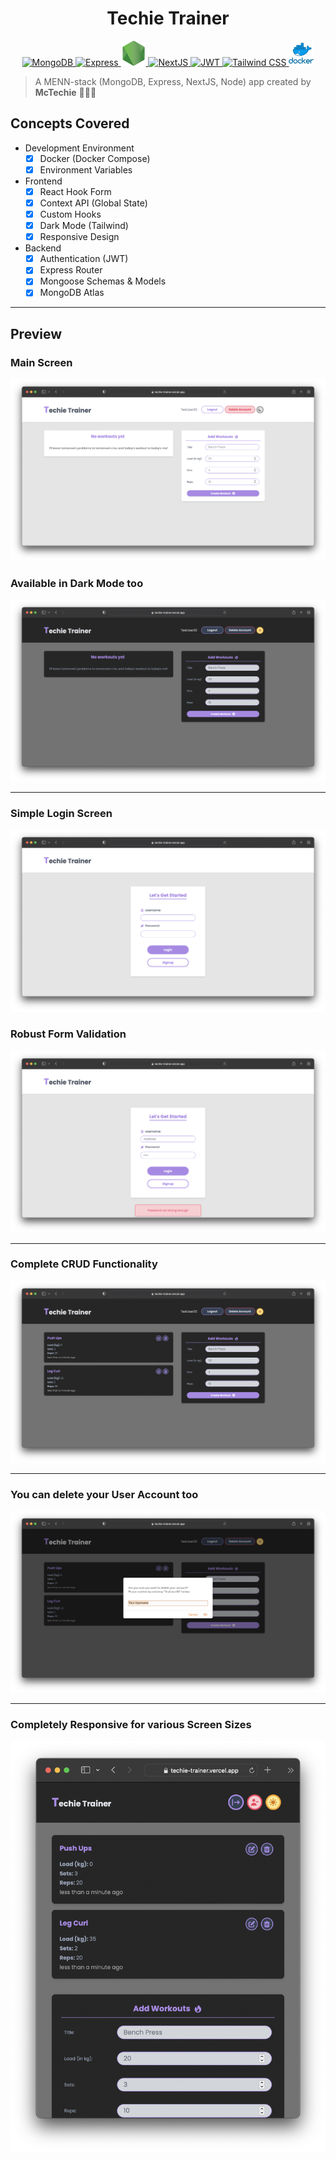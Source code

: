 <h1 align="center">
  Techie Trainer
</h1>
<p align="center" vertical-align="middle">
  <a href="https://www.mongodb.com">
    <img alt="MongoDB" src="https://github.com/mongodb/mongo/raw/master/docs/leaf.svg" width="26" />
  </a>
  <a href="https://expressjs.com">
    <img alt="Express" src="https://expressjs.com/images/express-facebook-share.png" width="60" />
  </a>
  <a href="https://nodejs.org/en/">
    <img alt="NodeJS" src="https://raw.githubusercontent.com/github/explore/80688e429a7d4ef2fca1e82350fe8e3517d3494d/topics/nodejs/nodejs.png" width="40" />
  </a>
  <a href="https://nextjs.org/">
    <img alt="NextJS" src="https://camo.githubusercontent.com/92ec9eb7eeab7db4f5919e3205918918c42e6772562afb4112a2909c1aaaa875/68747470733a2f2f6173736574732e76657263656c2e636f6d2f696d6167652f75706c6f61642f76313630373535343338352f7265706f7369746f726965732f6e6578742d6a732f6e6578742d6c6f676f2e706e67" width="40" />
  </a>
  <a href="https://jwt.io">
    <img alt="JWT" src="https://jwt.io/img/pic_logo.svg" width="40" />
  </a>
  <a href="https://tailwindcss.com/">
    <img alt="Tailwind CSS" src="https://avatars.githubusercontent.com/u/67109815?s=200&v=4" width="45" />
  </a>
  <a href="https://docker.com">
    <img alt="Docker" src="https://raw.githubusercontent.com/github/explore/80688e429a7d4ef2fca1e82350fe8e3517d3494d/topics/docker/docker.png" width="40" />
  </a>
</p>

> A MENN-stack (MongoDB, Express, NextJS, Node) app created by **McTechie** 👨‍🎨✨

## Concepts Covered

- Development Environment
  - [x] Docker (Docker Compose)
  - [x] Environment Variables
- Frontend
  - [x] React Hook Form
  - [x] Context API (Global State)
  - [x] Custom Hooks
  - [x] Dark Mode (Tailwind)
  - [x] Responsive Design
- Backend
  - [x] Authentication (JWT)
  - [x] Express Router
  - [x] Mongoose Schemas & Models
  - [x] MongoDB Atlas

---

## Preview

### Main Screen

![Main Screen](./assets/main.png)

### Available in Dark Mode too

![Main Screen (Dark Mode)](./assets/main-dark.png)

---

### Simple Login Screen

![Login Screen](./assets/login.png)

### Robust Form Validation

![Login Screen (With Error)](assets/login-error.png)

---

### Complete CRUD Functionality

![CRUD Functionality](./assets/crud.png)

---

### You can delete your User Account too

![Delete User Account](./assets/delete-account.png)

---

### Completely Responsive for various Screen Sizes

![Responsive Design](./assets/responsive.png)
